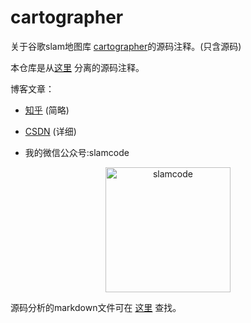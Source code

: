 # cartographer
关于谷歌slam地图库 [cartographer](https://github.com/googlecartographer/cartographer)的源码注释。(只含源码)

本仓库是从[这里](https://github.com/slam4code/slam) 分离的源码注释。  

博客文章：



* [知乎](https://zhuanlan.zhihu.com/learnmoreonce) (简略)
 
* [CSDN](http://blog.csdn.net/learnmoreonce)       (详细)

 


* 我的微信公众号:slamcode

<div  align="center">    
 <img src="https://raw.githubusercontent.com/slam4code/SLAM/master/slamcode.jpg" width = "200" height = "200" alt="slamcode" align=center />
</div>



源码分析的markdown文件可在 [这里]( https://github.com/slam4code/SLAM/tree/master/cartographer-%E6%BA%90%E7%A0%81%E5%88%86%E6%9E%90 )
查找。